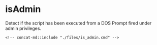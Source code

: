 # isAdmin

Detect if the script has been executed from a DOS Prompt fired under admin privileges.

```batch
<!-- concat-md::include "./files/is_admin.cmd" -->
```
